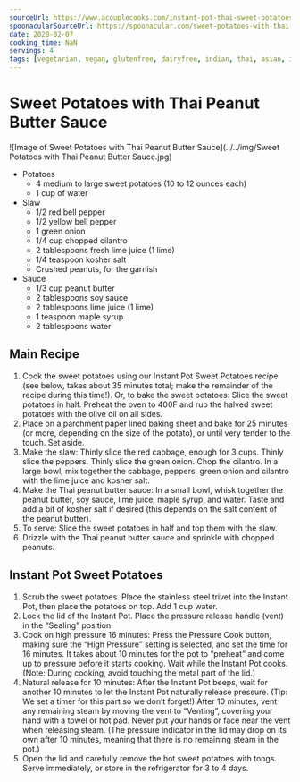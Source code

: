 ```yaml
---
sourceUrl: https://www.acouplecooks.com/instant-pot-thai-sweet-potatoes-peanut-drizzle/
spoonacularSourceUrl: https://spoonacular.com/sweet-potatoes-with-thai-peanut-butter-sauce-1083797
date: 2020-02-07
cooking_time: NaN
servings: 4
tags: [vegetarian, vegan, glutenfree, dairyfree, indian, thai, asian, instantpot, best-of]
---
```

# Sweet Potatoes with Thai Peanut Butter Sauce

![Image of Sweet Potatoes with Thai Peanut Butter Sauce](../../img/Sweet Potatoes with Thai Peanut Butter Sauce.jpg)

- Potatoes
  - 4 medium to large sweet potatoes (10 to 12 ounces each)
  - 1 cup of water
- Slaw
  - 1/2 red bell pepper
  - 1/2 yellow bell pepper
  - 1 green onion
  - 1/4 cup chopped cilantro
  - 2 tablespoons fresh lime juice (1 lime)
  - 1/4 teaspoon kosher salt
  - Crushed peanuts, for the garnish
- Sauce
  - 1/3 cup peanut butter
  - 2 tablespoons soy sauce
  - 2 tablespoons lime juice (1 lime)
  - 1 teaspoon maple syrup
  - 2 tablespoons water

## Main Recipe
1. Cook the sweet potatoes using our Instant Pot Sweet Potatoes recipe (see below, takes about 35 minutes total; make the remainder of the recipe during this time!). Or, to bake the sweet potatoes: Slice the sweet potatoes in half. Preheat the oven to 400F and rub the halved sweet potatoes with the olive oil on all sides.
2. Place on a parchment paper lined baking sheet and bake for 25 minutes (or more, depending on the size of the potato), or until very tender to the touch. Set aside.
3. Make the slaw: Thinly slice the red cabbage, enough for 3 cups. Thinly slice the peppers. Thinly slice the green onion. Chop the cilantro. In a large bowl, mix together the cabbage, peppers, green onion and cilantro with the lime juice and kosher salt.
4. Make the Thai peanut butter sauce: In a small bowl, whisk together the peanut butter, soy sauce, lime juice, maple syrup, and water. Taste and add a bit of kosher salt if desired (this depends on the salt content of the peanut butter).
5. To serve: Slice the sweet potatoes in half and top them with the slaw.
6. Drizzle with the Thai peanut butter sauce and sprinkle with chopped peanuts.

## Instant Pot Sweet Potatoes
1. Scrub the sweet potatoes. Place the stainless steel trivet into the Instant Pot, then place the potatoes on top. Add 1 cup water.
2. Lock the lid of the Instant Pot. Place the pressure release handle (vent) in the “Sealing” position.
3. Cook on high pressure 16 minutes: Press the Pressure Cook button, making sure the “High Pressure” setting is selected, and set the time for 16 minutes. It takes about 10 minutes for the pot to “preheat” and come up to pressure before it starts cooking. Wait while the Instant Pot cooks. (Note: During cooking, avoid touching the metal part of the lid.)
4. Natural release for 10 minutes: After the Instant Pot beeps, wait for another 10 minutes to let the Instant Pot naturally release pressure. (Tip: We set a timer for this part so we don’t forget!) After 10 minutes, vent any remaining steam by moving the vent to “Venting”, covering your hand with a towel or hot pad. Never put your hands or face near the vent when releasing steam. (The pressure indicator in the lid may drop on its own after 10 minutes, meaning that there is no remaining steam in the pot.)
5. Open the lid and carefully remove the hot sweet potatoes with tongs. Serve immediately, or store in the refrigerator for 3 to 4 days.
